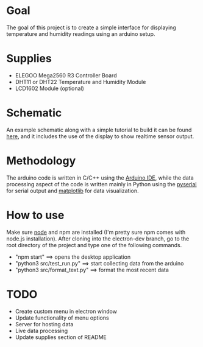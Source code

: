 # Goal

The goal of this project is to create a simple interface for displaying temperature and humidity readings using an arduino setup.

# Supplies
* ELEGOO Mega2560 R3 Controller Board
* DHT11 or DHT22 Temperature and Humidity Module
* LCD1602 Module (optional)

# Schematic
An example schematic along with a simple tutorial to build it can be found [here](https://www.hive-rd.com/blog/arduino-dht11-output-lcd-module/), and it includes the use of the display to show realtime sensor output.


# Methodology

The arduino code is written in C/C++ using the [Arduino IDE](https://www.arduino.cc/en/Main/Software), while the data processing aspect of the code is written mainly in Python using the [pyserial](https://pythonhosted.org/pyserial/) for serial output and [matplotlib](https://matplotlib.org/) for data visualization.


# How to use

Make sure [node](https://nodejs.org/en/download/) and npm are installed (I'm pretty sure npm comes with node.js installation). After cloning into the electron-dev branch, go to the root directory of the project and type one of the following commands.

* "npm start" ==> opens the desktop application
* "python3 src/test_run.py" ==> start collecting data from the arduino
* "python3 src/format_text.py" ==> format the most recent data


# TODO

* Create custom menu in electron window
* Update functionality of menu options
* Server for hosting data
* Live data processing
* Update supplies section of README


